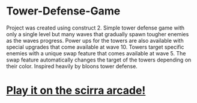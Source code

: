 # Tower-Defense-Game
Project was created using construct 2. Simple tower defense game with only a single level but many waves that gradually spawn tougher enemies as the waves progress. Power ups for the towers are also available with special upgrades that come available at wave 10. Towers target specific enemies with a unique swap feature that comes available at wave 5. The swap feature automatically changes the target of the towers depending on their color. Inspired heavily by bloons tower defense.
 <h1><a href="https://www.construct.net/en/free-online-games/alien-tower-defense-43115/daca7f57-17c1-4ed2-bc69-dd5cac3bb4e9" target="_blank">Play it on the scirra arcade!</a></h1>


